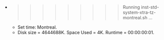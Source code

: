 * >>>>>>>>> Running inst-std-system-xtra-tz-montreal.sh ...
  * Set time: Montreal.
  * Disk size = 4644688K. Space Used = 4K. Runtime = 00:00:00:01.
